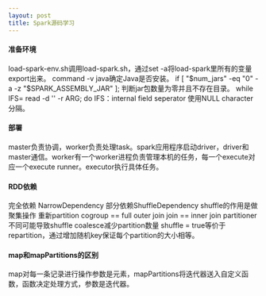 ```yaml
---
layout: post
title: Spark源码学习
---
```


#### 准备环境
load-spark-env.sh调用load-spark.sh，通过set -a将load-spark里所有的变量export出来。
command -v java确定Java是否安装。
if [ "$num_jars" -eq "0" -a -z "$SPARK_ASSEMBLY_JAR" ]; 判断jar包数量为零并且不存在目录。
while IFS= read -d '' -r ARG; do 
IFS：internal field seperator 使用NULL character分隔。

#### 部署
 master负责协调，worker负责处理task。spark应用程序启动driver，driver和master通信。worker有一个worker进程负责管理本机的任务，每一个execute对应一个execute runner。executor执行具体任务。

 #### RDD依赖
 完全依赖 NarrowDependency 部分依赖ShuffleDependency shuffle的作用是做聚集操作 重新partition
 cogroup == full outer join 
 join == inner join
 partitioner不同可能导致shuffle
 coalesce减少partition数量 shuffle = true等价于repartition，通过增加随机key保证每个partition的大小相等。

 #### map和mapPartitions的区别
 map对每一条记录进行操作参数是元素，mapPartitions将迭代器送入自定义函数，函数决定处理方式，参数是迭代器。
